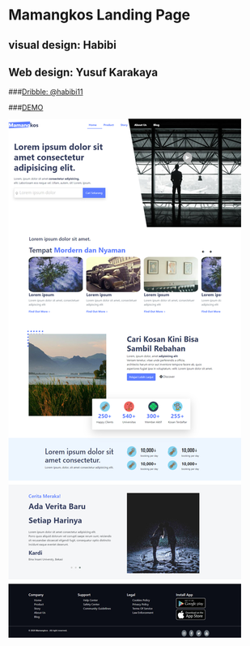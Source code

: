 # Mamangkos Landing Page
## visual design: Habibi
## Web design: Yusuf Karakaya
###[Dribble: @habibi11](https://dribbble.com/shots/14860326-Mamangkos-Landing-Page)

###[DEMO](https://yk-frontend.netlify.app)






![Screenshot](https://raw.githubusercontent.com/ykyazilim/html-template/master/mamongkos-yk.jpg?token=AOYFWM7FCYQKNEE3BJD27XDAAAJK4)

